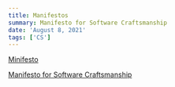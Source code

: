```yaml
---
title: Manifestos
summary: Manifesto for Software Craftsmanship
date: 'August 8, 2021'
tags: ['CS']
---
```


[Minifesto](http://minifesto.org/)

[Manifesto for Software Craftsmanship](https://manifesto.softwarecraftsmanship.org/)